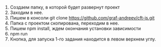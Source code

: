 1. Создаем папку, в которой будет развернут проект
2. Заходим в нее.
3. Пишем в консоли git clone https://github.com/graf-andreev/cft-js.git
4. Папка с проектом скопирована, переходим в нее.
5. Пишем npm install, ждем окончания установки зависимости
6. npm run
7. Кнопка, для запуска 1-го задания находится в левом верхнем углу.
